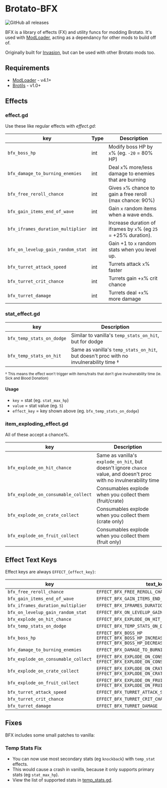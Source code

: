 # Brotato-BFX

![GitHub all releases](https://img.shields.io/github/downloads/BrotatoMods/Brotato-BFX/total)

BFX is a library of effects (FX) and utility funcs for modding Brotato. It's used with [ModLoader](https://github.com/BrotatoMods/Brotato-ModLoader), acting as a dependancy for other mods to build off of.

Originally built for [Invasion](https://github.com/BrotatoMods/Brotato-Invasion-Mod), but can be used with other Brotato mods too.

## Requirements

* [ModLoader](https://github.com/GodotModding/godot-mod-loader) - v4.1+
* [Brotils](https://github.com/BrotatoMods/Brotato-Brotils/) - v1.0+

## Effects

### effect.gd

Use these like regular effects with *effect.gd*:

| key   | Type | Description |
| ----- | ---- | ----------- |
| `bfx_boss_hp`                     | int | Modify boss HP by `x`% (eg. `-20` = 80% HP) |
| `bfx_damage_to_burning_enemies`   | int | Deal `x`% more/less damage to enemies that are burning |
| `bfx_free_reroll_chance`          | int | Gives `x`% chance to gain a free reroll (max chance: 90%) |
| `bfx_gain_items_end_of_wave`      | int | Gain `x` random items when a wave ends. |
| `bfx_iframes_duration_multiplier` | int | Increase duration of iframes by `x`% (eg `25` = +25% duration). |
| `bfx_on_levelup_gain_random_stat` | int | Gain +1 to `x` random stats when you level up. |
| `bfx_turret_attack_speed`         | int | Turrets attack `x`% faster |
| `bfx_turret_crit_chance`          | int | Turrets gain +`x`% crit chance |
| `bfx_turret_damage`               | int | Turrets deal +`x`% more damage |

### stat_effect.gd

| key   | Description |
| ----- | ----------- |
| `bfx_temp_stats_on_dodge` | Similar to vanilla's `temp_stats_on_hit`, but for dodge |
| `bfx_temp_stats_on_hit`   | Same as vanilla's `temp_stats_on_hit`, but doesn't proc with no invulnerability time † |

<small>† This means the effect won't trigger with items/traits that don't give invulnerability time (ie. Sick and Blood Donation)</small>

#### Usage

- `key` = stat (eg. `stat_max_hp`)
- `value` = stat value (eg. `5`)
- `effect_key` = key shown above (eg. `bfx_temp_stats_on_dodge`)

### item_exploding_effect.gd

All of these accept a chance%.

| key   | Description |
| ----- | ----------- |
| `bfx_explode_on_hit_chance`         | Same as vanilla's `explode_on_hit`, but doesn't ignore `chance` value, and doesn't proc with no invulnerability time |
| `bfx_explode_on_consumable_collect` | Consumables explode when you collect them (fruit/crate) |
| `bfx_explode_on_crate_collect`      | Consumables explode when you collect them (crate only) |
| `bfx_explode_on_fruit_collect`      | Consumables explode when you collect them (fruit only) |


## Effect Text Keys

Effect keys are always `EFFECT_{effect_key}`:

| key   | text_key   |
| ----- | ---------- |
| `bfx_free_reroll_chance`            | `EFFECT_BFX_FREE_REROLL_CHANCE` |
| `bfx_gain_items_end_of_wave`        | `EFFECT_BFX_GAIN_ITEMS_END_OF_WAVE`      |
| `bfx_iframes_duration_multiplier`   | `EFFECT_BFX_IFRAMES_DURATION_MULTIPLIER` |
| `bfx_on_levelup_gain_random_stat`   | `EFFECT_BFX_ON_LEVELUP_GAIN_RANDOM_STAT` |
| `bfx_explode_on_hit_chance`         | `EFFECT_BFX_EXPLODE_ON_HIT_CHANCE` |
| `bfx_temp_stats_on_dodge`           | `EFFECT_BFX_TEMP_STATS_ON_DODGE` |
| `bfx_boss_hp`                       | `EFFECT_BFX_BOSS_HP`<br>`EFFECT_BFX_BOSS_HP_INCREASE`<br>`EFFECT_BFX_BOSS_HP_DECREASE` |
| `bfx_damage_to_burning_enemies`     | `EFFECT_BFX_DAMAGE_TO_BURNING_ENEMIES` |
| `bfx_explode_on_consumable_collect` | `EFFECT_BFX_EXPLODE_ON_CONSUMABLE_COLLECT`<br>`EFFECT_BFX_EXPLODE_ON_CONSUMABLE_COLLECT_CHANCE` |
| `bfx_explode_on_crate_collect`      | `EFFECT_BFX_EXPLODE_ON_CRATE_COLLECT`<br>`EFFECT_BFX_EXPLODE_ON_CRATE_COLLECT_CHANCE` |
| `bfx_explode_on_fruit_collect`      | `EFFECT_BFX_EXPLODE_ON_FRUIT_COLLECT`<br>`EFFECT_BFX_EXPLODE_ON_FRUIT_COLLECT_CHANCE` |
| `bfx_turret_attack_speed`           | `EFFECT_BFX_TURRET_ATTACK_SPEED` |
| `bfx_turret_crit_chance`            | `EFFECT_BFX_TURRET_CRIT_CHANCE` |
| `bfx_turret_damage`                 | `EFFECT_BFX_TURRET_DAMAGE` |



## Fixes

BFX includes some small patches to vanilla:

### Temp Stats Fix

- You can now use most secondary stats (eg `knockback`) with `temp_stat` effects.
- This would cause a crash in vanilla, because it only supports primary stats (eg `stat_max_hp`).
- View the list of supported stats in [temp_stats.gd](root/mods-unpacked/Darkly77-BFX/extensions/singletons/temp_stats.gd).

